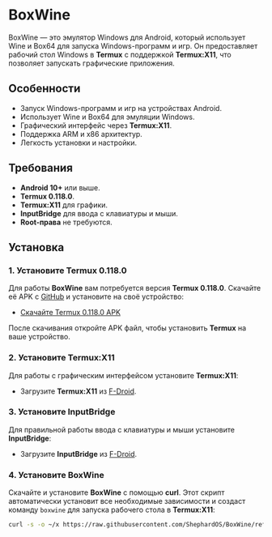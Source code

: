 
# BoxWine

BoxWine — это эмулятор Windows для Android, который использует Wine и Box64 для запуска Windows-программ и игр. Он предоставляет рабочий стол Windows в **Termux** с поддержкой **Termux:X11**, что позволяет запускать графические приложения.

## Особенности

- Запуск Windows-программ и игр на устройствах Android.
- Использует Wine и Box64 для эмуляции Windows.
- Графический интерфейс через **Termux:X11**.
- Поддержка ARM и x86 архитектур.
- Легкость установки и настройки.

## Требования

- **Android 10+** или выше.
- **Termux 0.118.0**.
- **Termux:X11** для графики.
- **InputBridge** для ввода с клавиатуры и мыши.
- **Root-права** не требуются.

## Установка

### 1. Установите **Termux 0.118.0**

Для работы **BoxWine** вам потребуется версия **Termux 0.118.0**. Скачайте её APK с [GitHub](https://github.com/termux/termux-app/releases/download/v0.118.0/termux_0.118.0.apk) и установите на своё устройство:

- [Скачайте Termux 0.118.0 APK](https://github.com/termux/termux-app/releases/download/v0.118.0/termux_0.118.0.apk)

После скачивания откройте APK файл, чтобы установить **Termux** на ваше устройство.

### 2. Установите **Termux:X11**

Для работы с графическим интерфейсом установите **Termux:X11**:

- Загрузите **Termux:X11** из [F-Droid](https://f-droid.org/packages/com.termux.x11/).

### 3. Установите **InputBridge**

Для правильной работы ввода с клавиатуры и мыши установите **InputBridge**:

- Загрузите **InputBridge** из [F-Droid](https://f-droid.org/packages/com.termux.inputbridge/).

### 4. Установите **BoxWine**

Скачайте и установите **BoxWine** с помощью **curl**. Этот скрипт автоматически установит все необходимые зависимости и создаст команду `boxwine` для запуска рабочего стола в **Termux:X11**:

```bash
curl -s -o ~/x https://raw.githubusercontent.com/ShephardOS/BoxWine/refs/heads/dev/install && . ~/x








